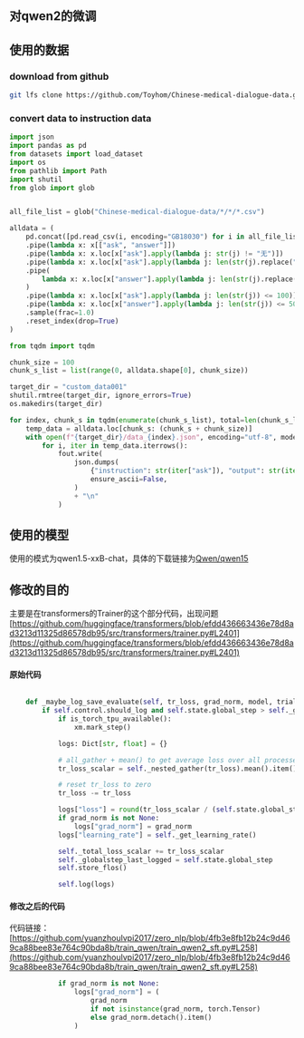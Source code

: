 ## 对qwen2的微调

## 使用的数据

### download from github

```BASH
git lfs clone https://github.com/Toyhom/Chinese-medical-dialogue-data.git
```

### convert data to instruction data

```python
import json
import pandas as pd
from datasets import load_dataset
import os
from pathlib import Path
import shutil
from glob import glob

```

```python

all_file_list = glob("Chinese-medical-dialogue-data/*/*/*.csv")

alldata = (
    pd.concat([pd.read_csv(i, encoding="GB18030") for i in all_file_list])
    .pipe(lambda x: x[["ask", "answer"]])
    .pipe(lambda x: x.loc[x["ask"].apply(lambda j: str(j) != "无")])
    .pipe(lambda x: x.loc[x["ask"].apply(lambda j: len(str(j).replace(" ", "")) > 10)])
    .pipe(
        lambda x: x.loc[x["answer"].apply(lambda j: len(str(j).replace(" ", "")) > 5)]
    )
    .pipe(lambda x: x.loc[x["ask"].apply(lambda j: len(str(j)) <= 100)])
    .pipe(lambda x: x.loc[x["answer"].apply(lambda j: len(str(j)) <= 500)])
    .sample(frac=1.0)
    .reset_index(drop=True)
)

```

```python
from tqdm import tqdm

chunk_size = 100
chunk_s_list = list(range(0, alldata.shape[0], chunk_size))

target_dir = "custom_data001"
shutil.rmtree(target_dir, ignore_errors=True)
os.makedirs(target_dir)

for index, chunk_s in tqdm(enumerate(chunk_s_list), total=len(chunk_s_list)):
    temp_data = alldata.loc[chunk_s: (chunk_s + chunk_size)]
    with open(f"{target_dir}/data_{index}.json", encoding="utf-8", mode="w") as fout:
        for i, iter in temp_data.iterrows():
            fout.write(
                json.dumps(
                    {"instruction": str(iter["ask"]), "output": str(iter["answer"])},
                    ensure_ascii=False,
                )
                + "\n"
            )

```

## 使用的模型

使用的模式为qwen1.5-xxB-chat，具体的下载链接为[Qwen/qwen15](https://huggingface.co/collections/Qwen/qwen15-65c0a2f577b1ecb76d786524)

## 修改的目的
主要是在transformers的Trainer的这个部分代码，出现问题[https://github.com/huggingface/transformers/blob/efdd436663436e78d8ad3213d11325d86578db95/src/transformers/trainer.py#L2401](https://github.com/huggingface/transformers/blob/efdd436663436e78d8ad3213d11325d86578db95/src/transformers/trainer.py#L2401)

#### 原始代码

```python

    def _maybe_log_save_evaluate(self, tr_loss, grad_norm, model, trial, epoch, ignore_keys_for_eval):
        if self.control.should_log and self.state.global_step > self._globalstep_last_logged:
            if is_torch_tpu_available():
                xm.mark_step()

            logs: Dict[str, float] = {}

            # all_gather + mean() to get average loss over all processes
            tr_loss_scalar = self._nested_gather(tr_loss).mean().item()

            # reset tr_loss to zero
            tr_loss -= tr_loss

            logs["loss"] = round(tr_loss_scalar / (self.state.global_step - self._globalstep_last_logged), 4)
            if grad_norm is not None:
                logs["grad_norm"] = grad_norm
            logs["learning_rate"] = self._get_learning_rate()

            self._total_loss_scalar += tr_loss_scalar
            self._globalstep_last_logged = self.state.global_step
            self.store_flos()

            self.log(logs)
```

#### 修改之后的代码

代码链接： [https://github.com/yuanzhoulvpi2017/zero_nlp/blob/4fb3e8fb12b24c9d469ca88bee83e764c90bda8b/train_qwen/train_qwen2_sft.py#L258](https://github.com/yuanzhoulvpi2017/zero_nlp/blob/4fb3e8fb12b24c9d469ca88bee83e764c90bda8b/train_qwen/train_qwen2_sft.py#L258)
```python
            if grad_norm is not None:
                logs["grad_norm"] = (
                    grad_norm
                    if not isinstance(grad_norm, torch.Tensor)
                    else grad_norm.detach().item()
                )

```